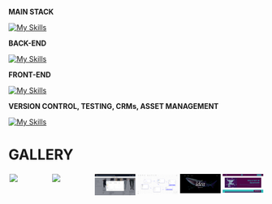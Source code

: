 **MAIN STACK**

[![My Skills](https://skillicons.dev/icons?i=js,ts)](https://www.linkedin.com/in/subham99saha/)

**BACK-END**

[![My Skills](https://skillicons.dev/icons?i=nodejs,express,electron,mongodb,mysql)](https://www.linkedin.com/in/subham99saha/)

**FRONT-END**

[![My Skills](https://skillicons.dev/icons?i=react,redux,html,css,tailwind,bootstrap)](https://www.linkedin.com/in/subham99saha/)

**VERSION CONTROL, TESTING, CRMs, ASSET MANAGEMENT**

[![My Skills](https://skillicons.dev/icons?i=git,github,jest,wordpress,ps,pr)](https://www.linkedin.com/in/subham99saha/)

# GALLERY
<div float="left" style="display: flex">
  
  <div style="overflow: hidden; height: 125px; width: 33%; padding: 2px; display: inline"><img src="https://camo.githubusercontent.com/ed16c45a0e8f98d8810c48e64900f046496701294c8ddb6e371a884d9bf711e6/68747470733a2f2f692e696d67686970706f2e636f6d2f66696c65732f6a72313439376763452e706e67" height="auto" width="100%" /></div>
  
  <div style="overflow: hidden; height: 125px; width: 33%; padding: 2px; display: inline"><img src="https://raw.githubusercontent.com/subham99saha/shipment-management-dashboard/refs/heads/main/snaps/2022-05-24.png" height="auto" width="100%" /></div>
  
  <div style="overflow: hidden; height: 125px; width: 33%; padding: 2px; display: inline"><img src="https://raw.githubusercontent.com/subham99saha/holy-scrap-app/refs/heads/main/snaps/Screenshot%202024-12-01%20181822.png" height="auto" width="100%" /></div>
  
  <div style="overflow: hidden; height: 125px; width: 33%; padding: 2px; display: inline"><img src="https://raw.githubusercontent.com/subham99saha/reactflow-vectorshift-demo/refs/heads/main/snaps/localhost_3000_%20(3).png" height="auto" width="100%" /></div>
  <div style="overflow: hidden; height: 125px; width: 33%; padding: 2px; display: inline"><img src="https://raw.githubusercontent.com/subham99saha/content-marketing-agency-website/refs/heads/main/snaps/contentladder.in_.png" height="auto" width="100%" /></div>
  <div style="overflow: hidden; height: 125px; width: 33%; padding: 2px; display: inline"><img src="https://github.com/subham99saha/online-fantasy-cricket-website/raw/main/snaps/gamesys11.com_.png" height="auto" width="100%" /></div>
</div>
<!--
**subham99saha/subham99saha** is a ✨ _special_ ✨ repository because its `README.md` (this file) appears on your GitHub profile.

Here are some ideas to get you started:

- 🔭 I’m currently working on ...
- 🌱 I’m currently learning ...
- 👯 I’m looking to collaborate on ...
- 🤔 I’m looking for help with ...
- 💬 Ask me about ...
- 📫 How to reach me: ...
- 😄 Pronouns: ...
- ⚡ Fun fact: ...
-->

